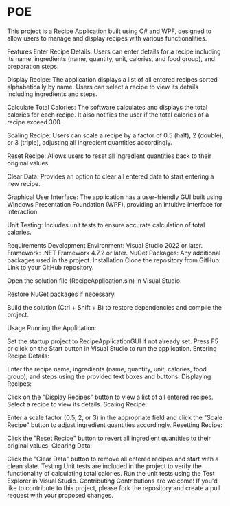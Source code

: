 # POE
This project is a Recipe Application built using C# and WPF, designed to allow users to manage and display recipes with various functionalities.

Features
Enter Recipe Details: Users can enter details for a recipe including its name, ingredients (name, quantity, unit, calories, and food group), and preparation steps.

Display Recipe: The application displays a list of all entered recipes sorted alphabetically by name. Users can select a recipe to view its details including ingredients and steps.

Calculate Total Calories: The software calculates and displays the total calories for each recipe. It also notifies the user if the total calories of a recipe exceed 300.

Scaling Recipe: Users can scale a recipe by a factor of 0.5 (half), 2 (double), or 3 (triple), adjusting all ingredient quantities accordingly.

Reset Recipe: Allows users to reset all ingredient quantities back to their original values.

Clear Data: Provides an option to clear all entered data to start entering a new recipe.

Graphical User Interface: The application has a user-friendly GUI built using Windows Presentation Foundation (WPF), providing an intuitive interface for interaction.

Unit Testing: Includes unit tests to ensure accurate calculation of total calories.

Requirements
Development Environment: Visual Studio 2022 or later.
Framework: .NET Framework 4.7.2 or later.
NuGet Packages: Any additional packages used in the project.
Installation
Clone the repository from GitHub: Link to your GitHub repository.

Open the solution file (RecipeApplication.sln) in Visual Studio.

Restore NuGet packages if necessary.

Build the solution (Ctrl + Shift + B) to restore dependencies and compile the project.

Usage
Running the Application:

Set the startup project to RecipeApplicationGUI if not already set.
Press F5 or click on the Start button in Visual Studio to run the application.
Entering Recipe Details:

Enter the recipe name, ingredients (name, quantity, unit, calories, food group), and steps using the provided text boxes and buttons.
Displaying Recipes:

Click on the "Display Recipes" button to view a list of all entered recipes. Select a recipe to view its details.
Scaling Recipe:

Enter a scale factor (0.5, 2, or 3) in the appropriate field and click the "Scale Recipe" button to adjust ingredient quantities accordingly.
Resetting Recipe:

Click the "Reset Recipe" button to revert all ingredient quantities to their original values.
Clearing Data:

Click the "Clear Data" button to remove all entered recipes and start with a clean slate.
Testing
Unit tests are included in the project to verify the functionality of calculating total calories. Run the unit tests using the Test Explorer in Visual Studio.
Contributing
Contributions are welcome! If you'd like to contribute to this project, please fork the repository and create a pull request with your proposed changes.
